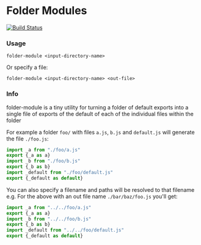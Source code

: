 # Folder Modules

[![Build Status](https://travis-ci.org/jdeniau/folder-module.svg?branch=master)](https://travis-ci.org/jdeniau/folder-module)

### Usage

`folder-module <input-directory-name>`

Or specify a file:

`folder-module <input-directory-name> <out-file>`

### Info

folder-module is a tiny utility for turning a folder of default exports into
a single file of exports of the default of each of the individual files within the folder

For example a folder `foo/` with files `a.js`, `b.js` and `default.js` will generate the file `./foo.js`:

```js
import _a from "./foo/a.js"
export {_a as a}
import _b from "./foo/b.js"
export {_b as b}
import _default from "./foo/default.js"
export {_default as default}
```

You can also specify a filename and paths will be resolved to that filename e.g.
For the above with an out file name `./bar/baz/foo.js` you'll get:

```js
import _a from "../../foo/a.js"
export {_a as a}
import _b from "../../foo/b.js"
export {_b as b}
import _default from "../../foo/default.js"
export {_default as default}
```
